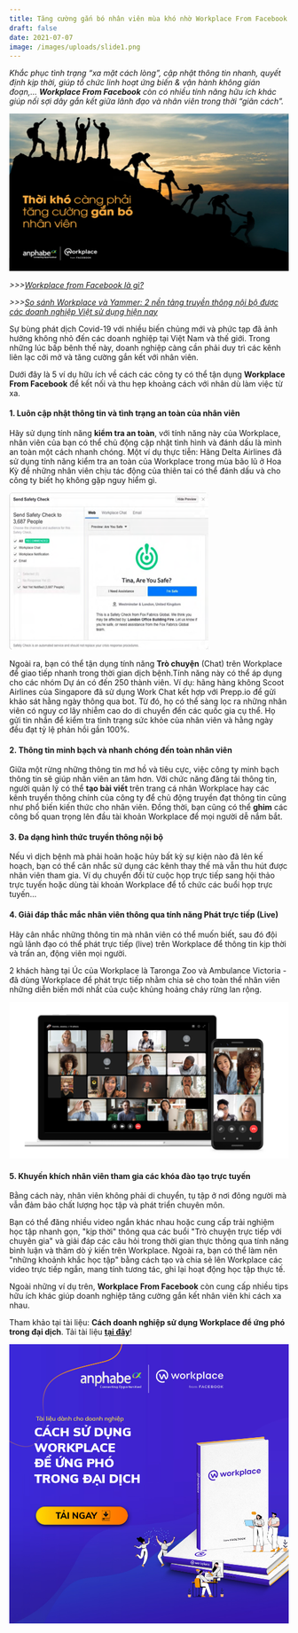 ```yaml
---
title: Tăng cường gắn bó nhân viên mùa khó nhờ Workplace From Facebook
draft: false
date: 2021-07-07
image: /images/uploads/slide1.png
---
```

*Khắc phục tình trạng “xa mặt cách lòng”, cập nhật thông tin nhanh, quyết định kịp thời, giúp tổ chức linh hoạt ứng biến & vận hành không gián đoạn,... **Workplace From Facebook** còn có nhiều tính năng hữu ích khác giúp nối sợi dây gắn kết giữa lãnh đạo và nhân viên trong thời “giãn cách”.*

![Thời khó càng phải tăng cường gắn bó nhân viên](/images/uploads/slide1.png)

*\>>>[Workplace from Facebook là gì?](https://business.anphabe.com/post/2021-05-21-workplace-from-facebook-l%C3%A0-g%C3%AC/)*

*\>>>[So sánh Workplace và Yammer: 2 nền tảng truyền thông nội bộ được các doanh nghiệp Việt sử dụng hiện nay](https://business.anphabe.com/post/2021-07-06-so-s%C3%A1nh-workplace-v%C3%A0-yammer-2-n%E1%BB%81n-t%E1%BA%A3ng-truy%E1%BB%81n-th%C3%B4ng-n%E1%BB%99i-b%E1%BB%99-%C4%91%C6%B0%E1%BB%A3c-c%C3%A1c-doanh-nghi%E1%BB%87p-vi%E1%BB%87t-s%E1%BB%AD-d%E1%BB%A5ng-hi%E1%BB%87n-nay/)*

Sự bùng phát dịch Covid-19 với nhiều biến chủng mới và phức tạp đã ảnh hưởng không nhỏ đến các doanh nghiệp tại Việt Nam và thế giới. Trong những lúc bấp bênh thế này, doanh nghiệp càng cần phải duy trì các kênh liên lạc cởi mở và tăng cường gắn kết với nhân viên. 

Dưới đây là 5 ví dụ hữu ích về cách các công ty có thể tận dụng **Workplace From Facebook** để kết nối và thu hẹp khoảng cách với nhân dù làm việc từ xa.

#### **1. Luôn cập nhật thông tin và tình trạng an toàn của nhân viên**

Hãy sử dụng tính năng **kiểm tra an toàn**, với tính năng này của Workplace, nhân viên của bạn có thể chủ động cập nhật tình hình và đánh dấu là mình an toàn một cách nhanh chóng. Một ví dụ thực tiễn: Hãng Delta Airlines đã sử dụng tính năng kiểm tra an toàn của Workplace trong mùa bão lũ ở Hoa Kỳ để những nhân viên chịu tác động của thiên tai có thể đánh dấu và cho công ty biết họ không gặp nguy hiểm gì.

![Tính năng kiểm tra an toàn của Workplace](/images/uploads/hinh-1.png)

Ngoài ra, bạn có thể tận dụng tính năng **Trò chuyện** (Chat) trên Workplace để giao tiếp nhanh trong thời gian dịch bệnh.Tính năng này có thể áp dụng cho các nhóm Dự án có đến 250 thành viên. Ví dụ: hãng hàng không Scoot Airlines của Singapore đã sử dụng Work Chat kết hợp với Prepp.io để gửi khảo sát hằng ngày thông qua bot. Từ đó, họ có thể sàng lọc ra những nhân viên có nguy cơ lây nhiễm cao do di chuyển đến các quốc gia cụ thể. Họ gửi tin nhắn để kiểm tra tình trạng sức khỏe của nhân viên và hằng ngày đều đạt tỷ lệ phản hồi gần 100%.

#### **2. Thông tin minh bạch và nhanh chóng đến toàn nhân viên**

Giữa một rừng những thông tin mơ hồ và tiêu cực, việc công ty minh bạch thông tin sẽ giúp nhân viên an tâm hơn. Với chức năng đăng tải thông tin, người quản lý có thể **tạo bài viết** trên trang cá nhân Workplace hay các kênh truyền thông chính của công ty để chủ động truyền đạt thông tin cũng như phổ biến kiến thức cho nhân viên. Đồng thời, bạn cũng có thể **ghim** các công bố quan trọng lên đầu tài khoản Workplace để mọi người dễ nắm bắt.

#### **3. Đa dạng hình thức truyền thông nội bộ**

Nếu vì dịch bệnh mà phải hoãn hoặc hủy bất kỳ sự kiện nào đã lên kế hoạch, bạn có thể cân nhắc sử dụng các kênh thay thế mà vẫn thu hút được nhân viên tham gia. Ví dụ chuyển đổi từ cuộc họp trực tiếp sang hội thảo trực tuyến hoặc dùng tài khoản Workplace để tổ chức các buổi họp trực tuyến...

#### **4. Giải đáp thắc mắc nhân viên thông qua tính năng Phát trực tiếp (Live)**

Hãy cân nhắc những thông tin mà nhân viên có thể muốn biết, sau đó đội ngũ lãnh đạo có thể phát trực tiếp (live) trên Workplace để thông tin kịp thời và trấn an, động viên mọi người. 

2 khách hàng tại Úc của Workplace là Taronga Zoo và Ambulance Victoria - đã dùng Workplace để phát trực tiếp nhằm chia sẻ cho toàn thể nhân viên những diễn biến mới nhất của cuộc khủng hoảng cháy rừng lan rộng.

![Đội ngũ lãnh đạo có thể phát trực tiếp (live) trên Workplace](/images/uploads/hinh-2.png)

#### **5. Khuyến khích nhân viên tham gia các khóa đào tạo trực tuyến**

Bằng cách này, nhân viên không phải di chuyển, tụ tập ở nơi đông người mà vẫn đảm bảo chất lượng học tập và phát triển chuyên môn.

Bạn có thể đăng nhiều video ngắn khác nhau hoặc cung cấp trải nghiệm học tập nhanh gọn, "kịp thời" thông qua các buổi "Trò chuyện trực tiếp với chuyên gia" và giải đáp các câu hỏi trong thời gian thực thông qua tính năng bình luận và thăm dò ý kiến trên Workplace. Ngoài ra, bạn có thể làm nên "những khoảnh khắc học tập" bằng cách tạo và chia sẻ lên Workplace các video trực tiếp ngắn, mang tính tương tác, ghi lại hoạt động học tập thực tế.

Ngoài những ví dụ trên, **Workplace From Facebook** còn cung cấp nhiều tips hữu ích khác giúp doanh nghiệp tăng cường gắn kết nhân viên khi cách xa nhau.

Tham khảo tại tài liệu: **Cách doanh nghiệp sử dụng Workplace để ứng phó trong đại dịch**. Tải tài liệu **[tại đây](https://workplace.anphabe.com/)**!

![](/images/uploads/hih-3.png)